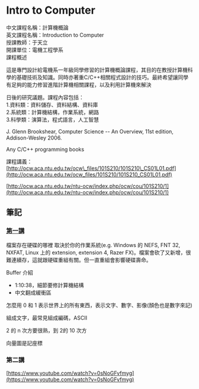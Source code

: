 # Intro to Computer

中文課程名稱：計算機概論  
英文課程名稱：Introduction to Computer  
授課教師：于天立  
開課單位：電機工程學系  
課程概述

這是專門設計給電機系一年級同學修習的計算機概論課程，其目的在教授計算機科學的基礎技術及知識。同時亦著重C/C++相關程式設計的技巧。最終希望讓同學有足夠的能力修習進階計算機相關課程，以及利用計算機來解決

日後的研究議題。課程內容包括：  
1.資料類：資料儲存、資料結構、資料庫  
2.系統類：計算機結構，作業系統，網路  
3.科學類：演算法，程式語言，人工智慧

J. Glenn Brookshear, Computer Science -- An Overview, 11st edition, Addison-Wesley 2006.

Any C/C++ programming books

課程講義：  
[http://ocw.aca.ntu.edu.tw/ocw\_files/101S210/101S210\_CS01L01.pdf](http://ocw.aca.ntu.edu.tw/ocw_files/101S210/101S210_CS01L01.pdf)



[http://ocw.aca.ntu.edu.tw/ntu-ocw/index.php/ocw/cou/101S210/1](http://ocw.aca.ntu.edu.tw/ntu-ocw/index.php/ocw/cou/101S210/1)



## 筆記

### [第一講](https://www.youtube.com/watch?v=EDYjPpn1OmE)

檔案存在硬碟的哪裡 取決於你的作業系統\(e.g. Windows 的 NEFS, FNT 32, NXFAT, Linux 上的 extension, extension 4, Razer FX\)。檔案會砍了又新增，很難連續存，這就跟硬碟重組有關。但一直重組會影響硬碟壽命。

Buffer 介紹

* 1:10:38，細節要修計算機結構
* 中文翻成緩衝區



怎麼用 0 和 1 表示世界上的所有東西，表示文字、數字、影像\(顏色也是數字來記\)

組成文字，最常見組成編碼，ASCII

2 的 n 次方要很熟，到 2的 10 次方

向量圖是記座標

### 第二講

[https://www.youtube.com/watch?v=0sNoGFvfmyg](https://www.youtube.com/watch?v=0sNoGFvfmyg)









